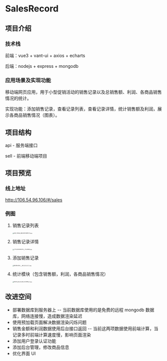 # SalesRecord
## 项目介绍

### 技术栈

前端：vue3 + vant-ui + axios + echarts

后端：nodejs + express + mongodb

### 应用场景及实现功能

移动端网页应用，用于小型促销活动的销售记录以及总销售额、利润、各商品销售情况的统计。

实现功能：添加销售记录，查看记录列表，查看记录详情，统计销售额及利润，展示各商品销售情况（图表）。

## 项目结构

api - 服务端接口

sell - 前端移动端项目

## 项目预览

### 线上地址

http://106.54.96.106/#/sales

### 例图

1. 销售记录列表

   <img src="https://i.loli.net/2021/09/02/mGShnNJaU7KADrw.jpg" alt="KA8_YW0@_MNCEISYAR8YC7J.jpg" style="zoom:25%;" />

2. 销售记录详情

   <img src="https://i.loli.net/2021/09/02/KzR1lh6PtZC3na5.jpg" alt="_P7LU2DHOB20YU__YVL6W5D.jpg" style="zoom:25%;" />

3. 添加销售记录

   <img src="https://i.loli.net/2021/09/02/CjogbweW5XVqrz9.jpg" alt="NE4RH4GHL___@D_2K_K_R_Y.jpg" style="zoom:25%;" />

4. 统计模块（包含销售额，利润，各商品销售情况）

   <img src="https://i.loli.net/2021/09/02/Ocf9h1Wsv85QKUy.jpg" alt="K52HQ_M_5S_4M_GLG2W9Q_F.jpg" style="zoom:25%;" />

## 改进空间

- 部署数据库到服务器上 -- 当前数据库使用的是免费的远程 mongodb 数据库，网络连接慢，造成数据渲染延迟
- 使用预加载页面解决数据渲染闪烁问题
- 销售金额和利润数据使用后台接口返回 -- 当前这两项数据使用前端计算，当记录多时前端计算速度慢，影响页面渲染
- 添加用户登录认证功能
- 添加后台管理，修改商品信息
- 优化界面 UI

